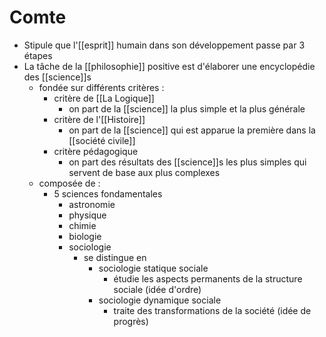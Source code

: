 # Comte

- Stipule que l'[[esprit]] humain dans son développement passe par 3 étapes
- La tâche de la [[philosophie]] positive est d'élaborer une encyclopédie des [[science]]s
  - fondée sur différents critères :
    - critère de [[La Logique]]
      - on part de la [[science]] la plus simple et la plus générale
    - critère de l'[[Histoire]]
      - on part de la [[science]] qui est apparue la première dans la [[société civile]]
    - critère pédagogique
      - on part des résultats des [[science]]s les plus simples qui servent de base aux plus complexes
  - composée de :
    - 5 sciences fondamentales
      - astronomie
      - physique
      - chimie
      - biologie
      - sociologie
        - se distingue en
          - sociologie statique sociale
            - étudie les aspects permanents de la structure sociale (idée d'ordre)
          - sociologie dynamique sociale
            - traite des transformations de la société (idée de progrès)